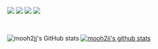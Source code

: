 <a href="https://velog.io/@mooh2jj" target="_blank"><img src="https://img.shields.io/badge/velog-3DDC84?style=flat-square&logo=velog&logoColor=white"/></a>
<a href="https://velog.io/@mooh2jj" target="_blank"><img src="https://img.shields.io/badge/Naver-3DDC84?style=flat-square&logo=Naver&logoColor=white"/></a>
<a href="https://velog.io/@mooh2jj" target="_blank"><img src="https://img.shields.io/badge/Kakao-FFE650?style=flat-square&logo=Kakao&logoColor=white"/></a>
<a href="https://velog.io/@mooh2jj" target="_blank"><img src="https://img.shields.io/badge/Facebook-0000FF?style=flat-square&logo=Facebook&logoColor=white"/></a>

<br>

![mooh2jj's GitHub stats](https://github-readme-stats.vercel.app/api?username=mooh2jj&show_icons=true&theme=radical)
[![mooh2jj's github stats](https://github-readme-stats.vercel.app/api/top-langs/?username=mooh2jj&show_icons=true&hide_border=true&title_color=004386&icon_color=004386&layout=compact)](https://github.com/mooh2jj)
